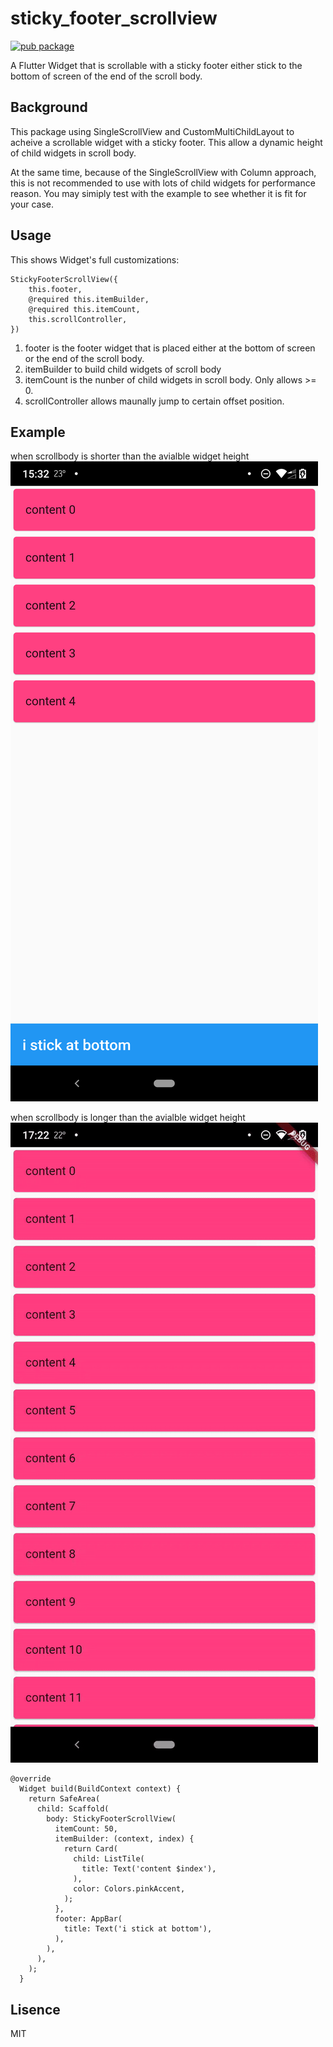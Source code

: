 # sticky_footer_scrollview
[![pub package](https://img.shields.io/pub/v/sticky_footer_scrollview.svg)](https://pub.dev/packages/sticky_footer_scrollview)


A Flutter Widget that is scrollable with a sticky footer either stick to the bottom of screen of the end of the scroll body.

## Background

This package using SingleScrollView and CustomMultiChildLayout to acheive a scrollable widget with a sticky footer. This allow a dynamic height of child widgets in scroll body. 

At the same time, because of the SingleScrollView with Column approach, this is not recommended to use with lots of child widgets for performance reason. You may simiply test with the example to see whether it is fit for your case. 

## Usage

This shows Widget's full customizations:

```
StickyFooterScrollView({    
    this.footer,
    @required this.itemBuilder,
    @required this.itemCount,
    this.scrollController,
})
```

1. footer is the footer widget that is placed either at the bottom of screen or the end of the scroll body.
2. itemBuilder to build child widgets of scroll body
3. itemCount is the nunber of child widgets in scroll body. Only allows >= 0.
4. scrollController allows maunally jump to certain offset position.

## Example

when scrollbody is shorter than the avialble widget height
![](demo1.png)

when scrollbody is longer than the avialble widget height
![](demo3.gif)

```
@override
  Widget build(BuildContext context) {
    return SafeArea(
      child: Scaffold(
        body: StickyFooterScrollView(
          itemCount: 50,
          itemBuilder: (context, index) {
            return Card(
              child: ListTile(
                title: Text('content $index'),
              ),
              color: Colors.pinkAccent,
            );
          },
          footer: AppBar(
            title: Text('i stick at bottom'),
          ),
        ),
      ),
    );
  }
```




## Lisence

MIT